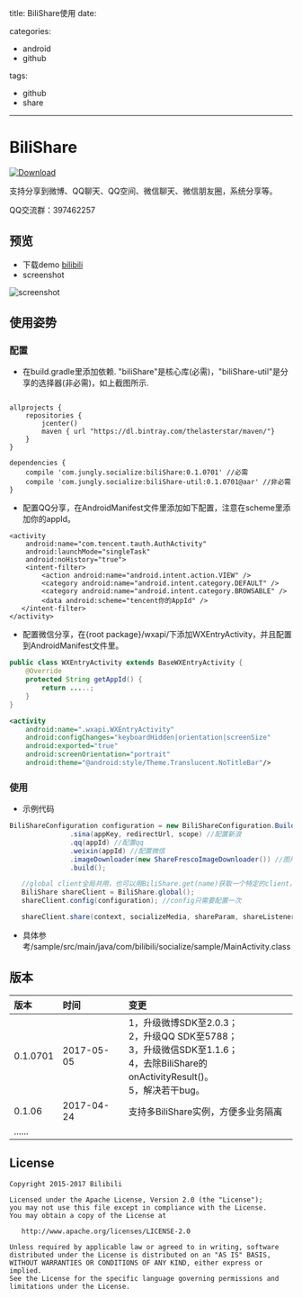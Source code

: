 title: BiliShare使用
date: 

categories: 
- android
- github

tags: 
- github
- share

---

# BiliShare
[ ![Download](https://api.bintray.com/packages/jungerr/maven/biliShare/images/download.svg)](https://bintray.com/jungerr/maven/biliShare/_latestVersion)

支持分享到微博、QQ聊天、QQ空间、微信聊天、微信朋友圈，系统分享等。

QQ交流群：397462257

## 预览
 - 下载demo [bilibili][1]
 - screenshot

 ![screenshot][2]

## 使用姿势

### 配置

 - 在build.gradle里添加依赖.
 "biliShare"是核心库(必需)，"biliShare-util"是分享的选择器(非必需)，如上截图所示.

```

allprojects {
    repositories {
        jcenter()
        maven { url "https://dl.bintray.com/thelasterstar/maven/"}
    }
}

dependencies {
    compile 'com.jungly.socialize:biliShare:0.1.0701' //必需
    compile 'com.jungly.socialize:biliShare-util:0.1.0701@aar' //非必需
}
```

 - 配置QQ分享，在AndroidManifest文件里添加如下配置，注意在scheme里添加你的appId。

```
<activity
    android:name="com.tencent.tauth.AuthActivity"
    android:launchMode="singleTask"
    android:noHistory="true">
    <intent-filter>
        <action android:name="android.intent.action.VIEW" />
        <category android:name="android.intent.category.DEFAULT" />
        <category android:name="android.intent.category.BROWSABLE" />
        <data android:scheme="tencent你的AppId" />
   </intent-filter>
</activity>
```

 - 配置微信分享，在{root package}/wxapi/下添加WXEntryActivity，并且配置到AndroidManifest文件里。

```java
public class WXEntryActivity extends BaseWXEntryActivity {
    @Override
    protected String getAppId() {
        return .....;
    }
}
```
```xml
<activity
    android:name=".wxapi.WXEntryActivity"
    android:configChanges="keyboardHidden|orientation|screenSize"
    android:exported="true"
    android:screenOrientation="portrait"
    android:theme="@android:style/Theme.Translucent.NoTitleBar"/>
```

### 使用

 - 示例代码

 ```java
 BiliShareConfiguration configuration = new BiliShareConfiguration.Builder(context)
                .sina(appKey, redirectUrl, scope) //配置新浪
                .qq(appId) //配置qq
                .weixin(appId) //配置微信
                .imageDownloader(new ShareFrescoImageDownloader()) //图片下载器
                .build();

    //global client全局共用，也可以用BiliShare.get(name)获取一个特定的client，以便业务隔离。
    BiliShare shareClient = BiliShare.global();
    shareClient.config(configuration); //config只需要配置一次

    shareClient.share(context, socializeMedia, shareParam, shareListener);
 ```

 - 具体参考/sample/src/main/java/com/bilibili/socialize/sample/MainActivity.class

## 版本
|版本|时间|变更|
| :-- | :-- | :-- |
|0.1.0701|2017-05-05|1，升级微博SDK至2.0.3；<br/>2，升级QQ SDK至5788；<br/>3，升级微信SDK至1.1.6；<br/>4，去除BiliShare的onActivityResult()。<br/>5，解决若干bug。|
|0.1.06|2017-04-24|支持多BiliShare实例，方便多业务隔离|
|......|||


License
---

    Copyright 2015-2017 Bilibili

    Licensed under the Apache License, Version 2.0 (the "License");
    you may not use this file except in compliance with the License.
    You may obtain a copy of the License at

       http://www.apache.org/licenses/LICENSE-2.0

    Unless required by applicable law or agreed to in writing, software
    distributed under the License is distributed on an "AS IS" BASIS,
    WITHOUT WARRANTIES OR CONDITIONS OF ANY KIND, either express or implied.
    See the License for the specific language governing permissions and
    limitations under the License.


  [1]: http://wsdownload.hdslb.net/app/BiliPlayer3.apk
  [2]: http://7qnau5.com1.z0.glb.clouddn.com/Screenshot_2016-04-26-00-13-35.png?imageView2/1/w/360/h/640

